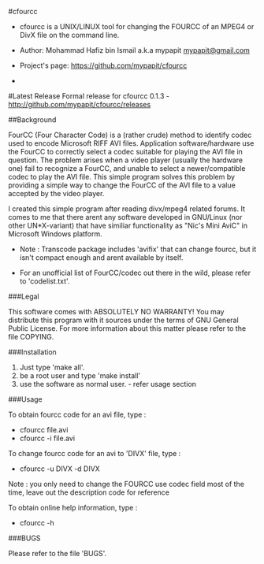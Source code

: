 #cfourcc

* cfourcc is a UNIX/LINUX tool for changing the FOURCC of an MPEG4 or DivX file on the command line.

* Author: Mohammad Hafiz bin Ismail a.k.a mypapit <mypapit@gmail.com>

* Project's page: https://github.com/mypapit/cfourcc
* 

#Latest Release
Formal release for cfourcc 0.1.3 - http://github.com/mypapit/cfourcc/releases

##Background

FourCC (Four Character Code) is a (rather crude) method to identify codec used to encode Microsoft RIFF AVI files. Application software/hardware use the FourCC to correctly select a codec suitable for playing the AVI file in question. The problem arises when a video player (usually the hardware one) fail to recognize a FourCC, and unable to select a newer/compatible codec to play the AVI file. This simple program solves this problem by providing a simple way to change the FourCC of the AVI file to a value accepted by the video player.

I created this simple program after reading divx/mpeg4 related forums. It comes to me that there arent any software developed in GNU/Linux (nor other UN*X-variant) that have similiar functionality as "Nic's Mini AviC" in Microsoft Windows platform.

* Note : Transcode package includes 'avifix' that can change fourcc, but it isn't compact enough and arent available by itself.

* For an unofficial list of FourCC/codec out there in the wild, please refer to 'codelist.txt'.



###Legal

This software comes with ABSOLUTELY NO WARRANTY!
You may distribute this program with it sources under the terms of GNU General Public License.
For more information about this matter please refer to the file COPYING.



###Installation

1. Just type 'make all'.
2. be a root user and type 'make install'
3. use the software as normal user. - refer usage section


###Usage

To obtain fourcc code for an avi file, type :
* cfourcc file.avi
* cfourcc -i file.avi

To change fourcc code for an avi to 'DIVX' file, type :
* cfourcc -u DIVX -d DIVX 

Note : you only need to change the FOURCC use codec field most of the time, leave out the description code for reference

To obtain online help information, type :
* cfourcc -h

###BUGS

Please refer to the file 'BUGS'.
